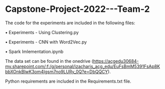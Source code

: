 # Capstone-Project-2022---Team-2
The code for the experiments are included in the following files:

•	Experiments - Using Clustering.py

•	Experiments - CNN with Word2Vec.py

•	Spark Imlementation.ipynb

The data set can be found in the onedrive 
(https://acgedu30684-my.sharepoint.com/:f:/g/personal/izacharis_acg_edu/EuFsBmM5391FsAp8KbbXOnkBlwK3om4Igsm7no9LURy_0Q?e=DbQQCY).

Python requirements are included in the Requirements.txt file.
